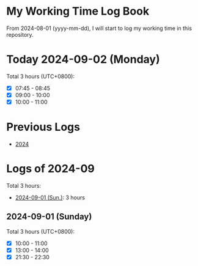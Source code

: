 # My Working Time Log Book

From 2024-08-01 (yyyy-mm-dd), I will start to log my working time in this repository.

# Today 2024-09-02 (Monday)

Total 3 hours (UTC+0800):
- [x] 07:45 - 08:45
- [x] 09:00 - 10:00
- [x] 10:00 - 11:00

# Previous Logs

- [2024](./2024/2024.md)

# Logs of 2024-09

Total 3 hours:
- [2024-09-01 (Sun.)](#2024-09-01-sunday): 3 hours

## 2024-09-01 (Sunday)

Total 3 hours (UTC+0800):
- [x] 10:00 - 11:00
- [x] 13:00 - 14:00
- [x] 21:30 - 22:30

